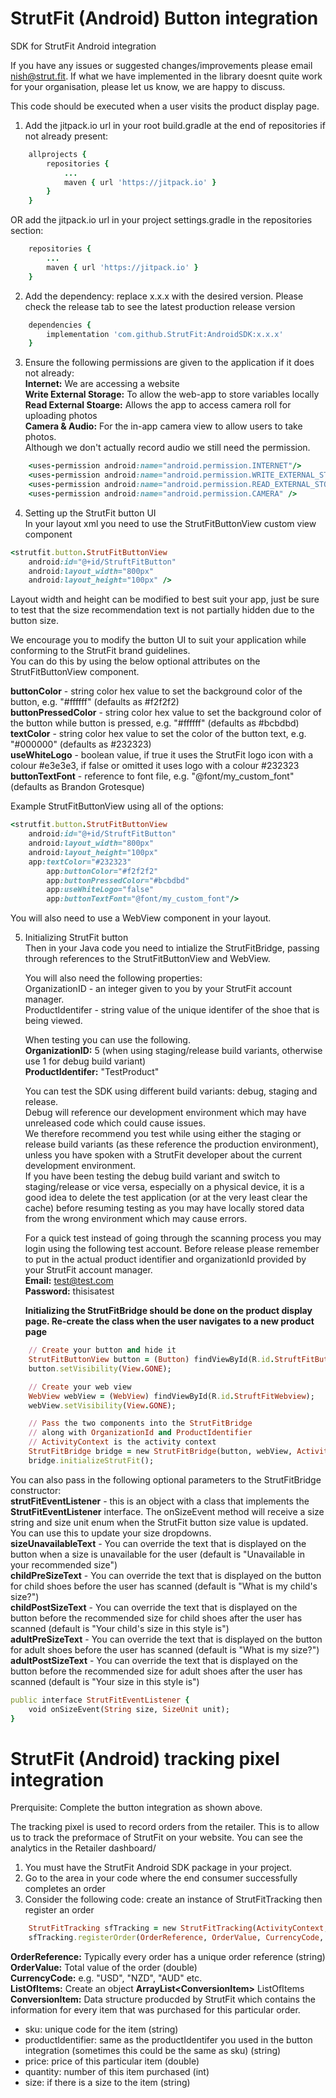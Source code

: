 # StrutFit (Android) Button integration
SDK for StrutFit Android integration

If you have any issues or suggested changes/improvements please email nish@strut.fit. 
If what we have implemented in the library doesnt quite work for your organisation, please let us know, we are happy to discuss.

This code should be executed when a user visits the product display page.


1. Add the jitpack.io url in your root build.gradle at the end of repositories if not already present:
```ruby
	allprojects {
		repositories {
			...
			maven { url 'https://jitpack.io' }
		}
	}
```
OR add the jitpack.io url in your project settings.gradle in the repositories section:
```ruby
	repositories {
		...
		maven { url 'https://jitpack.io' }
	}
``` 
  
2. Add the dependency: replace x.x.x with the desired version. Please check the release tab to see the latest production release version
```ruby
	dependencies {
		implementation 'com.github.StrutFit:AndroidSDK:x.x.x'
	}
```

3. Ensure the following permissions are given to the application if it does not already:  
	**Internet:** We are accessing a website  
	**Write External Storage:** To allow the web-app to store variables locally  
	**Read External Stoarge:** Allows the app to access camera roll for uploading photos  
	**Camera & Audio:** For the in-app camera view to allow users to take photos.  
			Although we don't actually record audio we still need the permission.
```ruby
	<uses-permission android:name="android.permission.INTERNET"/>
	<uses-permission android:name="android.permission.WRITE_EXTERNAL_STORAGE" />
	<uses-permission android:name="android.permission.READ_EXTERNAL_STORAGE" />
	<uses-permission android:name="android.permission.CAMERA" />
```

4. Setting up the StrutFit button UI  
	In your layout xml you need to use the StrutFitButtonView custom view component
```ruby
<strutfit.button.StrutFitButtonView
	android:id="@+id/StruftFitButton"
	android:layout_width="800px"
	android:layout_height="100px" />
```  

Layout width and height can be modified to best suit your app, just be sure to test that the size recommendation text is not partially hidden due to the button size.  

We encourage you to modify the button UI to suit your application while conforming to the StrutFit brand guidelines.  
You can do this by using the below optional attributes on the StrutFitButtonView component.  

**buttonColor** - string color hex value to set the background color of the button, e.g. "#ffffff" (defaults as #f2f2f2)  
**buttonPressedColor** - string color hex value to set the background color of the button while button is pressed, e.g. "#ffffff" (defaults as #bcbdbd)  
**textColor** - string color hex value to set the color of the button text, e.g. "#000000" (defaults as #232323)  
**useWhiteLogo** - boolean value, if true it uses the StrutFit logo icon with a colour #e3e3e3, if false or omitted it uses logo with a colour #232323  
**buttonTextFont** - reference to font file, e.g. "@font/my_custom_font" (defaults as Brandon Grotesque)  

Example StrutFitButtonView using all of the options:
```ruby
<strutfit.button.StrutFitButtonView
	android:id="@+id/StruftFitButton"
	android:layout_width="800px"
	android:layout_height="100px"
	app:textColor="#232323"
        app:buttonColor="#f2f2f2"
        app:buttonPressedColor="#bcbdbd"
        app:useWhiteLogo="false"
        app:buttonTextFont="@font/my_custom_font"/>
```  

You will also need to use a WebView component in your layout.  
	
5. Initializing StrutFit button  
	Then in your Java code you need to intialize the StrutFitBridge, passing through references to the StrutFitButtonView and WebView.  

	You will also need the following properties:  
	OrganizationID - an integer given to you by your StrutFit account manager.  
	ProductIdentifer  - string value of the unique identifer of the shoe that is being viewed.  

	When testing you can use the following.  
	**OrganizationID:** 5 (when using staging/release build variants, otherwise use 1 for debug build variant)  
	**ProductIdentifer:** "TestProduct" 
	
	You can test the SDK using different build variants: debug, staging and release.  
	Debug will reference our development environment which may have unreleased code which could cause issues.  
	We therefore recommend you test while using either the staging or release build variants (as these reference the production environment), unless you have spoken with a StrutFit developer about the current development environment.  
	If you have been testing the debug build variant and switch to staging/release or vice versa, especially on a physical device, it is a good idea to delete the test application (or at the very least clear the cache) before resuming testing as you may have locally stored data from the wrong environment which may cause errors.  

	For a quick test instead of going through the scanning process you may login using the following test account. 
	Before release please remember to put in the actual product identifier and organizationId provided by your StrutFit account manager.  
	**Email:** test@test.com  
	**Password:** thisisatest  

	**Initializing the StrutFitBridge should be done on the product display page.
	Re-create the class when the user navigates to a new product page**

```ruby
	// Create your button and hide it
	StrutFitButtonView button = (Button) findViewById(R.id.StruftFitButton);
	button.setVisibility(View.GONE);

	// Create your web view
	WebView webView = (WebView) findViewById(R.id.StruftFitWebview);
	webView.setVisibility(View.GONE);

	// Pass the two components into the StrutFitBridge
	// along with OrganizationId and ProductIdentifier
	// ActivityContext is the activity context  
	StrutFitBridge bridge = new StrutFitBridge(button, webView, ActivityContext, OrganizationID, ProductIdentifier);
	bridge.initializeStrutFit();
```
You can also pass in the following optional parameters to the StrutFitBridge constructor:  
**strutFitEventListener** - this is an object with a class that implements the **StrutFitEventListener** interface. The onSizeEvent method will receive a size string and size unit enum when the StrutFit button size value is updated. You can use this to update your size dropdowns.   
**sizeUnavailableText** - You can override the text that is displayed on the button when a size is unavailable for the user (default is "Unavailable in your recommended size")  
**childPreSizeText** - You can override the text that is displayed on the button for child shoes before the user has scanned (default is "What is my child's size?")  
**childPostSizeText** - You can override the text that is displayed on the button before the recommended size for child shoes after the user has scanned (default is "Your child's size in this style is")  
**adultPreSizeText** - You can override the text that is displayed on the button for adult shoes before the user has scanned  (default is "What is my size?")  
**adultPostSizeText** - You can override the text that is displayed on the button before the recommended size for adult shoes after the user has scanned (default is "Your size in this style is")  
 
```ruby
public interface StrutFitEventListener {
    void onSizeEvent(String size, SizeUnit unit);
}

```

# StrutFit (Android) tracking pixel integration
Prerquisite: Complete the button integration as shown above.

The tracking pixel is used to record orders from the retailer. This is to allow us to track the preformace of StrutFit on your website.
You can see the analytics in the Retailer dashboard/

1. You must have the StrutFit Android SDK package in your project.
2. Go to the area in your code where the end consumer successfully completes an order
3. Consider the following code: create an instance of StrutFitTracking then register an order

```ruby
	StrutFitTracking sfTracking = new StrutFitTracking(ActivityContext, OrganizationID);
	sfTracking.registerOrder(OrderReference, OrderValue, CurrencyCode, ListOfItems);
```
**OrderReference:** Typically every order has a unique order reference (string)  
**OrderValue:** Total value of the order (double)  
**CurrencyCode:** e.g. "USD", "NZD", "AUD" etc.  
**ListOfItems:** Create an object **ArrayList&lt;ConversionItem&gt;** ListOfItems  
**ConversionItem:** Data structure producded by StrutFit which contains the information for every item that was purchased for this particular order.  
* sku: unique code for the item (string)  
* productIdentifier: same as the productIdentifer you used in the button integration (sometimes this could be the same as sku) (string)  
* price: price of this particular item (double)  
* quantity: number of this item purchased (int)  
* size: if there is a size to the item (string)
	
